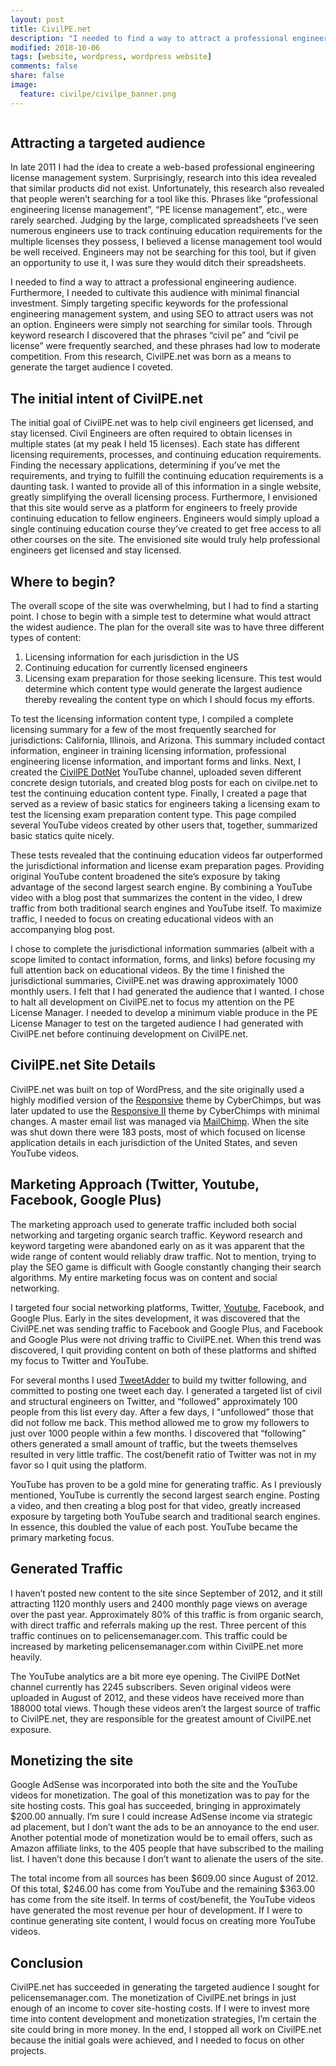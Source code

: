 ```yaml
---
layout: post
title: CivilPE.net
description: "I needed to find a way to attract a professional engineering audience for the Professional Engineering License Manager. Furthermore, I needed to cultivate this audience with minimal financial investment. Simply targeting specific keywords for the professional engineering management system, and using SEO to attract users was not an option. Engineers were simply not searching for similar tools. Through keyword research I discovered that the phrases “civil pe” and “civil pe license” were frequently searched, and these phrases had low to moderate competition. From this research, CivilPE.net was born as a means to generate the target audience I coveted."
modified: 2018-10-06
tags: [website, wordpress, wordpress website]
comments: false
share: false
image:
  feature: civilpe/civilpe_banner.png
---
```

<figure style="text-align: center">
    <img src="{{ site.url }}/images/civilpe/CivilPEnet.jpg" alt="">
</figure>

## Attracting a targeted audience

In late 2011 I had the idea to create a web-based professional engineering license management system. Surprisingly, research into this idea revealed that similar products did not exist. Unfortunately, this research also revealed that people weren’t searching for a tool like this. Phrases like “professional engineering license management”, “PE license management”, etc., were rarely searched. Judging by the large, complicated spreadsheets I’ve seen numerous engineers use to track continuing education requirements for the multiple licenses they possess, I believed a license management tool would be well received. Engineers may not be searching for this tool, but if given an opportunity to use it, I was sure they would ditch their spreadsheets.

I needed to find a way to attract a professional engineering audience. Furthermore, I needed to cultivate this audience with minimal financial investment. Simply targeting specific keywords for the professional engineering management system, and using SEO to attract users was not an option. Engineers were simply not searching for similar tools. Through keyword research I discovered that the phrases “civil pe” and “civil pe license” were frequently searched, and these phrases had low to moderate competition. From this research, CivilPE.net was born as a means to generate the target audience I coveted.

## The initial intent of CivilPE.net

The initial goal of CivilPE.net was to help civil engineers get licensed, and stay licensed. Civil Engineers are often required to obtain licenses in multiple states (at my peak I held 15 licenses). Each state has different licensing requirements, processes, and continuing education requirements. Finding the necessary applications, determining if you’ve met the requirements, and trying to fulfill the continuing education requirements is a daunting task. I wanted to provide all of this information in a single website, greatly simplifying the overall licensing process. Furthermore, I envisioned that this site would serve as a platform for engineers to freely provide continuing education to fellow engineers. Engineers would simply upload a single continuing education course they’ve created to get free access to all other courses on the site. The envisioned site would truly help professional engineers get licensed and stay licensed.

## Where to begin?

The overall scope of the site was overwhelming, but I had to find a starting point. I chose to begin with a simple test to determine what would attract the widest audience. The plan for the overall site was to have three different types of content:
1.	Licensing information for each jurisdiction in the US
2.	Continuing education for currently licensed engineers
3.	Licensing exam preparation for those seeking licensure.
This test would determine which content type would generate the largest audience thereby revealing the content type on which I should focus my efforts.  

To test the licensing information content type, I compiled a complete licensing summary for a few of the most frequently searched for jurisdictions: California, Illinois, and Arizona. This summary included contact information, engineer in training licensing information, professional engineering license information, and important forms and links. Next, I created the [CivilPE DotNet](https://www.youtube.com/user/CivilPEnet) YouTube channel, uploaded seven different concrete design tutorials, and created blog posts for each on civilpe.net to test the continuing education content type. Finally, I created a page that served as a review of basic statics for engineers taking a licensing exam to test the licensing exam preparation content type. This page compiled several YouTube videos created by other users that, together, summarized basic statics quite nicely.

These tests revealed that the continuing education videos far outperformed the jurisdictional information and license exam preparation pages. Providing original YouTube content broadened the site’s exposure by taking advantage of the second largest search engine. By combining a YouTube video with a blog post that summarizes the content in the video, I drew traffic from both traditional search engines and YouTube itself. To maximize traffic, I needed to focus on creating educational videos with an accompanying blog post.

I chose to complete the jurisdictional information summaries (albeit with a scope limited to contact information, forms, and links) before focusing my full attention back on educational videos. By the time I finished the jurisdictional summaries, CivilPE.net was drawing approximately 1000 monthly users. I felt that I had generated the audience that I wanted. I chose to halt all development on CivilPE.net to focus my attention on the PE License Manager. I needed to develop a minimum viable produce in the PE License Manager to test on the targeted audience I had generated with CivilPE.net before continuing development on CivilPE.net.

## CivilPE.net Site Details

CivilPE.net was built on top of WordPress, and the site originally used a highly modified version of the [Responsive](http://cyberchimps.com/guide/responsive/) theme by CyberChimps, but was later updated to use the [Responsive II](http://cyberchimps.com/responsive-ii/) theme by CyberChimps with minimal changes. A master email list was managed via [MailChimp](http://mailchimp.com). When the site was shut down there were 183 posts, most of which focused on license application details in each jurisdiction of the United States, and seven YouTube videos.  

## Marketing Approach (Twitter, Youtube, Facebook, Google Plus)

The marketing approach used to generate traffic included both social networking and targeting organic search traffic. Keyword research and keyword targeting were abandoned early on as it was apparent that the wide range of content would reliably draw traffic. Not to mention, trying to play the SEO game is difficult with Google constantly changing their search algorithms. My entire marketing focus was on content and social networking.

I targeted four social networking platforms, Twitter, [Youtube](https://www.youtube.com/user/CivilPEnet), Facebook, and Google Plus. Early in the sites development, it was discovered that the CivilPE.net was sending traffic to Facebook and Google Plus, and Facebook and Google Plus were not driving traffic to CivilPE.net. When this trend was discovered, I quit providing content on both of these platforms and shifted my focus to Twitter and YouTube.

For several months I used [TweetAdder](http://tweetadder.com) to build my twitter following, and committed to posting one tweet each day. I generated a targeted list of civil and structural engineers on Twitter, and “followed” approximately 100 people from this list every day. After a few days, I “unfollowed” those that did not follow me back. This method allowed me to grow my followers to just over 1000 people within a few months. I discovered that “following” others generated a small amount of traffic, but the tweets themselves resulted in very little traffic. The cost/benefit ratio of Twitter was not in my favor so I quit using the platform.

YouTube has proven to be a gold mine for generating traffic. As I previously mentioned, YouTube is currently the second largest search engine. Posting a video, and then creating a blog post for that video, greatly increased exposure by targeting both YouTube search and traditional search engines. In essence, this doubled the value of each post. YouTube became the primary marketing focus.

## Generated Traffic

I haven’t posted new content to the site since September of 2012, and it still attracting 1120 monthly users and 2400 monthly page views on average over the past year. Approximately 80% of this traffic is from organic search, with direct traffic and referrals making up the rest. Three percent of this traffic continues on to pelicensemanager.com. This traffic could be increased by marketing pelicensemanager.com within CivilPE.net more heavily.

The YouTube analytics are a bit more eye opening. The CivilPE DotNet channel currently has 2245 subscribers. Seven original videos were uploaded in August of 2012, and these videos have received more than 188000 total views. Though these videos aren’t the largest source of traffic to CivilPE.net, they are responsible for the greatest amount of CivilPE.net exposure.

## Monetizing the site

Google AdSense was incorporated into both the site and the YouTube videos for monetization. The goal of this monetization was to pay for the site hosting costs.  This goal has succeeded, bringing in approximately $200.00 annually. I’m sure I could increase AdSense income via strategic ad placement, but I don’t want the ads to be an annoyance to the end user. Another potential mode of monetization would be to email offers, such as Amazon affiliate links, to the 405 people that have subscribed to the mailing list. I haven’t done this because I don’t want to alienate the users of the site.

The total income from all sources has been $609.00 since August of 2012. Of this total, $246.00 has come from YouTube and the remaining $363.00 has come from the site itself. In terms of cost/benefit, the YouTube videos have generated the most revenue per hour of development. If I were to continue generating site content, I would focus on creating more YouTube videos.

## Conclusion

CivilPE.net has succeeded in generating the targeted audience I sought for pelicensemanager.com. The monetization of CivilPE.net brings in just enough of an income to cover site-hosting costs. If I were to invest more time into content development and monetization strategies, I’m certain the site could bring in more money. In the end, I stopped all work on CivilPE.net because the initial goals were achieved,  and I needed to focus on other projects.
